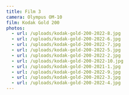 ```yaml
---
title: Film 3
camera: Olympus OM-10
film: Kodak Gold 200
photos:
  - url: /uploads/kodak-gold-200-2022-8.jpg
  - url: /uploads/kodak-gold-200-2022-6.jpg
  - url: /uploads/kodak-gold-200-2022-7.jpg
  - url: /uploads/kodak-gold-200-2022-5.jpg
  - url: /uploads/kodak-gold-200-2022-2.jpg
  - url: /uploads/kodak-gold-200-2022-10.jpg
  - url: /uploads/kodak-gold-200-2021-1.jpg
  - url: /uploads/kodak-gold-200-2022-9.jpg
  - url: /uploads/kodak-gold-200-2022-3.jpg
  - url: /uploads/kodak-gold-200-2022-4.jpg
---
```

